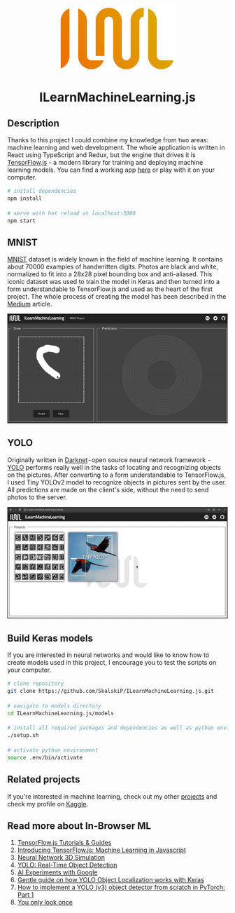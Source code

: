 <p align="center"> 
    <img height="150" src="src/assets/images/logo_color.png">
</p>

<h1 align="center">ILearnMachineLearning.js</h1>

## Description

Thanks to this project I could combine my knowledge from two areas: machine learning and web development. The whole application is written in React using TypeScript and Redux, but the engine that drives it is [TensorFlow.js][1] - a modern library for training and deploying machine learning models. You can find a working app [here][2] or play with it on your computer.

``` bash
# install dependencies
npm install

# serve with hot reload at localhost:3000
npm start
```

## MNIST

[MNIST][3] dataset is widely known in the field of machine learning. It contains about 70000 examples of handwritten digits. Photos are black and white, normalized to fit into a 28x28 pixel bounding box and anti-aliased. This iconic dataset was used to train the model in Keras and then turned into a form understandable to TensorFlow.js and used as the heart of the first project. The whole process of creating the model has been described in the [Medium][4] article.

<p align="center"> 
<img src="docs/mnist_demo_update.gif">
</p>

## YOLO

Originally written in [Darknet][5] - open source neural network framework  -  [YOLO][6] performs really well in the tasks of locating and recognizing objects on the pictures. After converting to a form understandable to TensorFlow.js, I used Tiny YOLOv2 model to recognize objects in pictures sent by the user. All predictions are made on the client's side, without the need to send photos to the server.

<p align="center"> 
<img src="docs/yolo_demo.gif">
</p>

## Build Keras models

If you are interested in neural networks and would like to know how to create models used in this project, I encourage you to test the scripts on your computer.

``` bash
# clone repository
git clone https://github.com/SkalskiP/ILearnMachineLearning.js.git

# navigate to models directory
cd ILearnMachineLearning.js/models

# install all required packages and dependencies as well as python environment
./setup.sh

# activate python environment
source .env/bin/activate
```

## Related projects

If you're interested in machine learning, check out my other [projects][7] and check my profile on [Kaggle][8].

## Read more about In-Browser ML

1. [TensorFlow.js Tutorials & Guides][9]
2. [Introducing TensorFlow.js: Machine Learning in Javascript][10]
3. [Neural Network 3D Simulation][11]
4. [YOLO: Real-Time Object Detection][12]
5. [AI Experiments with Google][13]
6. [Gentle guide on how YOLO Object Localization works with Keras][14]
7. [How to implement a YOLO (v3) object detector from scratch in PyTorch: Part 1][15]
8. [You only look once][16]

[1]: https://github.com/tensorflow/tfjs
[2]: https://learn-machine-learning.herokuapp.com/
[3]: http://yann.lecun.com/exdb/mnist/
[4]: https://medium.com/@piotr.skalski92/my-first-tensorflow-js-project-b481bdad17fb
[5]: https://pjreddie.com/darknet/
[6]: https://www.youtube.com/watch?v=VOC3huqHrss
[7]: https://github.com/SkalskiP/ILearnMachineLearning.py
[8]: https://www.kaggle.com/skalskip
[9]: https://js.tensorflow.org/tutorials/
[10]: https://medium.com/tensorflow/introducing-tensorflow-js-machine-learning-in-javascript-bf3eab376db
[11]: https://www.youtube.com/watch?v=3JQ3hYko51Y
[12]: https://pjreddie.com/darknet/yolo/
[13]: https://experiments.withgoogle.com/collection/ai
[14]: https://heartbeat.fritz.ai/gentle-guide-on-how-yolo-object-localization-works-with-keras-part-2-65fe59ac12d
[15]: https://blog.paperspace.com/how-to-implement-a-yolo-object-detector-in-pytorch/
[16]: https://leonardoaraujosantos.gitbooks.io/artificial-inteligence/content/single-shot-detectors/yolo.html
